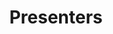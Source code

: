 ---
layout: page
order: 4
title: "Presenters"
titleDisplay: "Presenters"
parent: "Program"
redirect_to:
  - "/program#presenters"
---